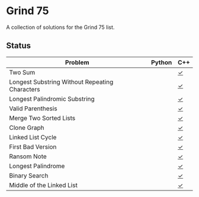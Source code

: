 Grind 75
========

A collection of solutions for the Grind 75 list.

## Status

| Problem                   | Python | C++    |
|---------------------------|--------|--------|
| Two Sum                   |        | [✓](1.%20Two%20Sum/Solution.cpp)    |
| Longest Substring Without Repeating Characters |        | [✓](3.%20Longest%20Substring%20Without%20Repeating%20Characters/Solution.cpp)    |
| Longest Palindromic Substring                   |        | [✓](5.%20Longest%20Palindromic%20Substring/)    |
| Valid Parenthesis         |        | [✓](20.%20Valid%20Parenthesis/Solution.cpp)    |
| Merge Two Sorted Lists    |        | [✓](21.%20Merge%20Two%20Sorted%20Lists/Solution.cpp)    |
| Clone Graph               |        | [✓](133.%20Clone%20Graph/Solution.cpp)    |
| Linked List Cycle         |        | [✓](141.%20Linked%20List%20Cycle/Solution.cpp)    |
| First Bad Version         |        | [✓](278.%20First%20Bad%20Version/Solution.cpp)    |
| Ransom Note               |        | [✓](383.%20Ransom%20Note/Solution.cpp)    |
| Longest Palindrome               |        | [✓](409.%20Longest%20Palindrome/Solution.cpp)    |
| Binary Search               |        | [✓](704.%20Binary%20Search/Solution.cpp)    |
| Middle of the Linked List |        | [✓](876.%20Middle%20of%20the%20Linked%20List/Solution.cpp)    |
